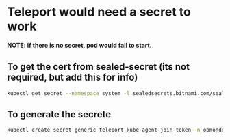 # Teleport would need a secret to work

**NOTE: if there is no secret, pod would fail to start.**

## To get the cert from sealed-secret (its not required, but add this for info)

```sh
kubectl get secret --namespace system -l sealedsecrets.bitnami.com/sealed-secrets-key=active -o jsonpath='{'.items[0].data."tls\.crt"'}' | base64 -d > /tmp/staging.pem
```

## To generate the secrete

```sh
kubectl create secret generic teleport-kube-agent-join-token -n obmondo --dry-run=client --from-literal=auth-token=xxx -o yaml | kubeseal --controller-name sealed-secrets --controller-namespace system --cert /tmp/staging.pem -o yaml - > /tmp/teleport-kube-agent-join-token.yaml
```

